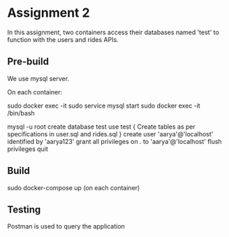 # Assignment 2

In this assignment, two containers access their databases named 'test' to function with the users and rides APIs. 


## Pre-build

We use mysql server.

On each container:

sudo docker exec -it sudo service mysql start
sudo docker exec -it /bin/bash


mysql -u root
create database test
use test
{ Create tables as per specifications in user.sql and rides.sql }
create user 'aarya'@'localhost' identified by 'aarya123'
grant all privileges on *.* to 'aarya'@'localhost'
flush privileges
quit

## Build

sudo docker-compose up (on each container)


## Testing

Postman is used to query the application
